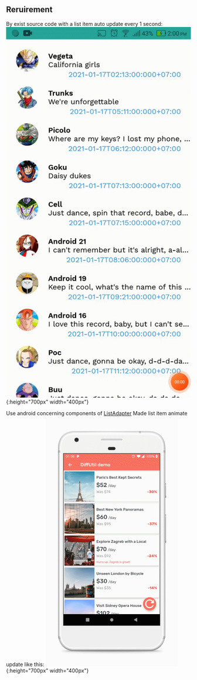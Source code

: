 ## Reruirement

By exist source code with a list item auto update every 1 second:
![forthebadge](sample.gif){:height="700px" width="400px"}

Use android concerning components of [ListAdapter](https://developer.android.com/reference/androidx/recyclerview/widget/ListAdapter)
Made list item animate update like this:
![forthebadge](requirement.gif){:height="700px" width="400px"}
